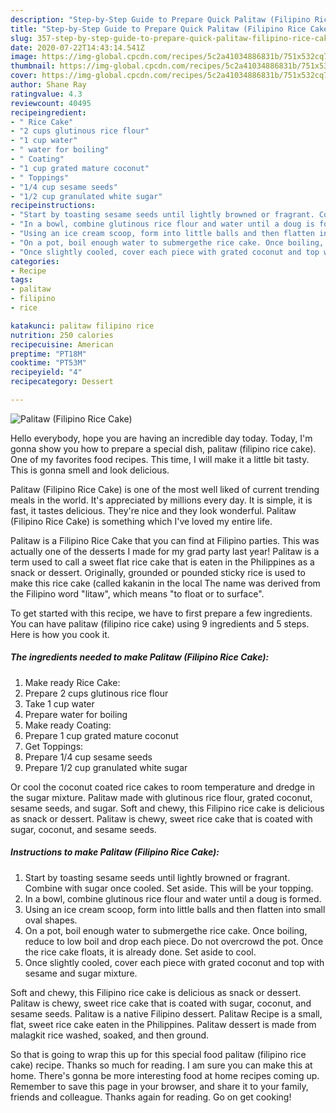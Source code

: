 ```yaml
---
description: "Step-by-Step Guide to Prepare Quick Palitaw (Filipino Rice Cake)"
title: "Step-by-Step Guide to Prepare Quick Palitaw (Filipino Rice Cake)"
slug: 357-step-by-step-guide-to-prepare-quick-palitaw-filipino-rice-cake
date: 2020-07-22T14:43:14.541Z
image: https://img-global.cpcdn.com/recipes/5c2a41034886831b/751x532cq70/palitaw-filipino-rice-cake-recipe-main-photo.jpg
thumbnail: https://img-global.cpcdn.com/recipes/5c2a41034886831b/751x532cq70/palitaw-filipino-rice-cake-recipe-main-photo.jpg
cover: https://img-global.cpcdn.com/recipes/5c2a41034886831b/751x532cq70/palitaw-filipino-rice-cake-recipe-main-photo.jpg
author: Shane Ray
ratingvalue: 4.3
reviewcount: 40495
recipeingredient:
- " Rice Cake"
- "2 cups glutinous rice flour"
- "1 cup water"
- " water for boiling"
- " Coating"
- "1 cup grated mature coconut"
- " Toppings"
- "1/4 cup sesame seeds"
- "1/2 cup granulated white sugar"
recipeinstructions:
- "Start by toasting sesame seeds until lightly browned or fragrant. Combine with sugar once cooled. Set aside. This will be your topping."
- "In a bowl, combine glutinous rice flour and water until a doug is formed."
- "Using an ice cream scoop, form into little balls and then flatten into small oval shapes."
- "On a pot, boil enough water to submergethe rice cake. Once boiling, reduce to low boil and drop each piece. Do not overcrowd the pot. Once the rice cake floats, it is already done. Set aside to cool."
- "Once slightly cooled, cover each piece with grated coconut and top with sesame and sugar mixture."
categories:
- Recipe
tags:
- palitaw
- filipino
- rice

katakunci: palitaw filipino rice 
nutrition: 250 calories
recipecuisine: American
preptime: "PT18M"
cooktime: "PT53M"
recipeyield: "4"
recipecategory: Dessert

---
```



![Palitaw (Filipino Rice Cake)](https://img-global.cpcdn.com/recipes/5c2a41034886831b/751x532cq70/palitaw-filipino-rice-cake-recipe-main-photo.jpg)

Hello everybody, hope you are having an incredible day today. Today, I'm gonna show you how to prepare a special dish, palitaw (filipino rice cake). One of my favorites food recipes. This time, I will make it a little bit tasty. This is gonna smell and look delicious.

Palitaw (Filipino Rice Cake) is one of the most well liked of current trending meals in the world. It's appreciated by millions every day. It is simple, it is fast, it tastes delicious. They're nice and they look wonderful. Palitaw (Filipino Rice Cake) is something which I've loved my entire life.

Palitaw is a Filipino Rice Cake that you can find at Filipino parties. This was actually one of the desserts I made for my grad party last year! Palitaw is a term used to call a sweet flat rice cake that is eaten in the Philippines as a snack or dessert. Originally, grounded or pounded sticky rice is used to make this rice cake (called kakanin in the local The name was derived from the Filipino word &#34;litaw&#34;, which means &#34;to float or to surface&#34;.


To get started with this recipe, we have to first prepare a few ingredients. You can have palitaw (filipino rice cake) using 9 ingredients and 5 steps. Here is how you cook it.

<!--inarticleads1-->

##### The ingredients needed to make Palitaw (Filipino Rice Cake):

1. Make ready  Rice Cake:
1. Prepare 2 cups glutinous rice flour
1. Take 1 cup water
1. Prepare  water for boiling
1. Make ready  Coating:
1. Prepare 1 cup grated mature coconut
1. Get  Toppings:
1. Prepare 1/4 cup sesame seeds
1. Prepare 1/2 cup granulated white sugar


Or cool the coconut coated rice cakes to room temperature and dredge in the sugar mixture. Palitaw made with glutinous rice flour, grated coconut, sesame seeds, and sugar. Soft and chewy, this Filipino rice cake is delicious as snack or dessert. Palitaw is chewy, sweet rice cake that is coated with sugar, coconut, and sesame seeds. 

<!--inarticleads2-->

##### Instructions to make Palitaw (Filipino Rice Cake):

1. Start by toasting sesame seeds until lightly browned or fragrant. Combine with sugar once cooled. Set aside. This will be your topping.
1. In a bowl, combine glutinous rice flour and water until a doug is formed.
1. Using an ice cream scoop, form into little balls and then flatten into small oval shapes.
1. On a pot, boil enough water to submergethe rice cake. Once boiling, reduce to low boil and drop each piece. Do not overcrowd the pot. Once the rice cake floats, it is already done. Set aside to cool.
1. Once slightly cooled, cover each piece with grated coconut and top with sesame and sugar mixture.


Soft and chewy, this Filipino rice cake is delicious as snack or dessert. Palitaw is chewy, sweet rice cake that is coated with sugar, coconut, and sesame seeds. Palitaw is a native Filipino dessert. Palitaw Recipe is a small, flat, sweet rice cake eaten in the Philippines. Palitaw dessert is made from malagkit rice washed, soaked, and then ground. 

So that is going to wrap this up for this special food palitaw (filipino rice cake) recipe. Thanks so much for reading. I am sure you can make this at home. There's gonna be more interesting food at home recipes coming up. Remember to save this page in your browser, and share it to your family, friends and colleague. Thanks again for reading. Go on get cooking!
